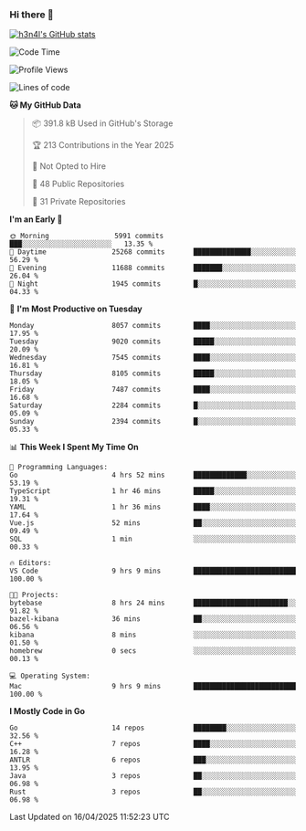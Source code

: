### Hi there 👋

[![h3n4l's GitHub stats](https://github-readme-stats.vercel.app/api?username=h3n4l&count_private=true&show_icons=true&theme=radical)](https://github.com/h3n4l/github-readme-stats)

<!--START_SECTION:waka-->
![Code Time](http://img.shields.io/badge/Code%20Time-2%2C147%20hrs%2021%20mins-blue)

![Profile Views](http://img.shields.io/badge/Profile%20Views-11-blue)

![Lines of code](https://img.shields.io/badge/From%20Hello%20World%20I%27ve%20Written-15.3%20million%20lines%20of%20code-blue)

**🐱 My GitHub Data** 

> 📦 391.8 kB Used in GitHub's Storage 
 > 
> 🏆 213 Contributions in the Year 2025
 > 
> 🚫 Not Opted to Hire
 > 
> 📜 48 Public Repositories 
 > 
> 🔑 31 Private Repositories 
 > 
**I'm an Early 🐤** 

```text
🌞 Morning                5991 commits        ███░░░░░░░░░░░░░░░░░░░░░░   13.35 % 
🌆 Daytime                25268 commits       ██████████████░░░░░░░░░░░   56.29 % 
🌃 Evening                11688 commits       ███████░░░░░░░░░░░░░░░░░░   26.04 % 
🌙 Night                  1945 commits        █░░░░░░░░░░░░░░░░░░░░░░░░   04.33 % 
```
📅 **I'm Most Productive on Tuesday** 

```text
Monday                   8057 commits        ████░░░░░░░░░░░░░░░░░░░░░   17.95 % 
Tuesday                  9020 commits        █████░░░░░░░░░░░░░░░░░░░░   20.09 % 
Wednesday                7545 commits        ████░░░░░░░░░░░░░░░░░░░░░   16.81 % 
Thursday                 8105 commits        █████░░░░░░░░░░░░░░░░░░░░   18.05 % 
Friday                   7487 commits        ████░░░░░░░░░░░░░░░░░░░░░   16.68 % 
Saturday                 2284 commits        █░░░░░░░░░░░░░░░░░░░░░░░░   05.09 % 
Sunday                   2394 commits        █░░░░░░░░░░░░░░░░░░░░░░░░   05.33 % 
```


📊 **This Week I Spent My Time On** 

```text
💬 Programming Languages: 
Go                       4 hrs 52 mins       █████████████░░░░░░░░░░░░   53.19 % 
TypeScript               1 hr 46 mins        █████░░░░░░░░░░░░░░░░░░░░   19.31 % 
YAML                     1 hr 36 mins        ████░░░░░░░░░░░░░░░░░░░░░   17.64 % 
Vue.js                   52 mins             ██░░░░░░░░░░░░░░░░░░░░░░░   09.49 % 
SQL                      1 min               ░░░░░░░░░░░░░░░░░░░░░░░░░   00.33 % 

🔥 Editors: 
VS Code                  9 hrs 9 mins        █████████████████████████   100.00 % 

🐱‍💻 Projects: 
bytebase                 8 hrs 24 mins       ███████████████████████░░   91.82 % 
bazel-kibana             36 mins             ██░░░░░░░░░░░░░░░░░░░░░░░   06.56 % 
kibana                   8 mins              ░░░░░░░░░░░░░░░░░░░░░░░░░   01.50 % 
homebrew                 0 secs              ░░░░░░░░░░░░░░░░░░░░░░░░░   00.13 % 

💻 Operating System: 
Mac                      9 hrs 9 mins        █████████████████████████   100.00 % 
```

**I Mostly Code in Go** 

```text
Go                       14 repos            ████████░░░░░░░░░░░░░░░░░   32.56 % 
C++                      7 repos             ████░░░░░░░░░░░░░░░░░░░░░   16.28 % 
ANTLR                    6 repos             ███░░░░░░░░░░░░░░░░░░░░░░   13.95 % 
Java                     3 repos             ██░░░░░░░░░░░░░░░░░░░░░░░   06.98 % 
Rust                     3 repos             ██░░░░░░░░░░░░░░░░░░░░░░░   06.98 % 
```




 Last Updated on 16/04/2025 11:52:23 UTC
<!--END_SECTION:waka-->

